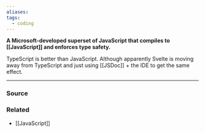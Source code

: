 ```yaml
---
aliases: 
tags:
  - coding
---
```

**A Microsoft-developed superset of JavaScript that compiles to [[JavaScript]] and enforces type safety.**

TypeScript is better than JavaScript. Although apparently Svelte is moving away from TypeScript and just using [[JSDoc]] + the IDE to get the same effect.

---

### Source


### Related
- [[JavaScript]]